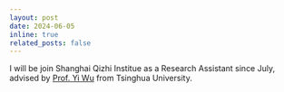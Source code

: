 ```yaml
---
layout: post
date: 2024-06-05
inline: true
related_posts: false
---
```


I will be join Shanghai Qizhi Institue as a Research Assistant since July, advised by <a href="https://jxwuyi.weebly.com/">Prof. Yi Wu</a> from Tsinghua University.